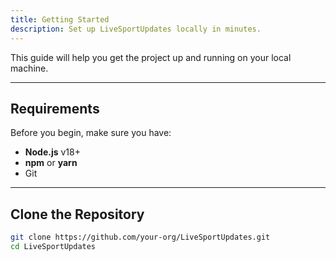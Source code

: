 ```yaml
---
title: Getting Started
description: Set up LiveSportUpdates locally in minutes.
---
```


This guide will help you get the project up and running on your local machine.

---

## Requirements

Before you begin, make sure you have:

- **Node.js** v18+
- **npm** or **yarn**
- Git

---

## Clone the Repository

```bash
git clone https://github.com/your-org/LiveSportUpdates.git
cd LiveSportUpdates
```
